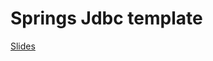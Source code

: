 # Springs Jdbc template

[Slides](https://learningcentral.cf.ac.uk/bbcswebdav/pid-4847106-dt-content-rid-11855106_2/courses/1819-CM6213/Slides/Spring%20Boot/W4.1%20-%20JdbcTemplate.pdf)
